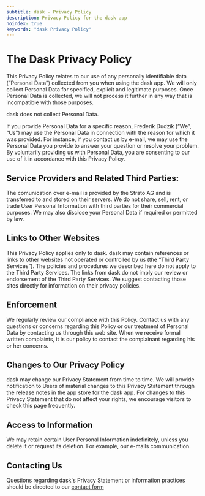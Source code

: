 ```yaml
---
subtitle: dask - Privacy Policy
description: Privacy Policy for the dask app
noindex: true
keywords: "dask Privacy Policy"
---
```

# The Dask Privacy Policy

This Privacy Policy relates to our use of any personally identifiable data (”Personal Data”) collected from you when using the dask app. We will only collect Personal Data for specified, explicit and legitimate purposes. Once Personal Data is collected, we will not process it further in any way that is incompatible with those purposes.

dask does not collect Personal Data.

If you provide Personal Data for a specific reason, Frederik Dudzik (“We”, “Us”) may use the Personal Data in connection with the reason for which it was provided. For instance, if you contact us by e-mail, we may use the Personal Data you provide to answer your question or resolve your problem.
By voluntarily providing us with Personal Data, you are consenting to our use of it in accordance with this Privacy Policy.

## Service Providers and Related Third Parties:

The comunication over e-mail is provided by the Strato AG and is transferred to and stored on their servers.
We do not share, sell, rent, or trade User Personal Information with third parties for their commercial purposes.
We may also disclose your Personal Data if required or permitted by law.

## Links to Other Websites

This Privacy Policy applies only to dask. dask may contain references or links to other websites not operated or controlled by us (the “Third Party Services”). The policies and procedures we described here do not apply to the Third Party Services. The links from dask do not imply our review or endorsement of the Third Party Services. We suggest contacting those sites directly for information on their privacy policies.

## Enforcement

We regularly review our compliance with this Policy. Contact us with any questions or concerns regarding this Policy or our treatment of Personal Data by contacting us through this web site. When we receive formal written complaints, it is our policy to contact the complainant regarding his or her concerns. 

## Changes to Our Privacy Policy

dask may change our Privacy Statement from time to time. We will provide notification to Users of material changes to this Privacy Statement through the release notes in the app store for the dask app. For changes to this Privacy Statement that do not affect your rights, we encourage visitors to check this page frequently.

## Access to Information

We may retain certain User Personal Information indefinitely, unless you delete it or request its deletion. For example, our e-mails communication.

## Contacting Us

Questions regarding dask's Privacy Statement or information practices should be directed to our [contact form](/contact)

